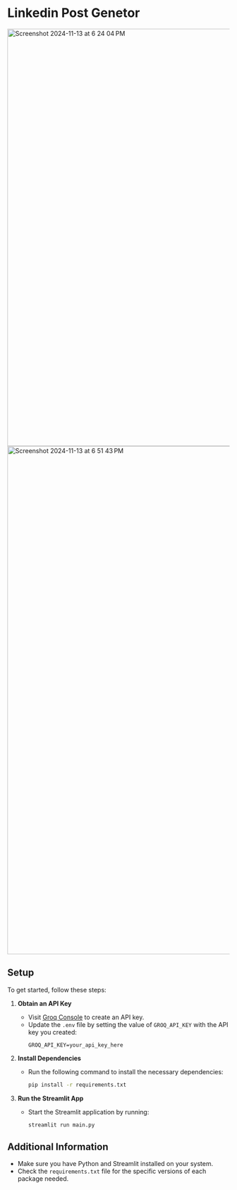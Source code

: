 # Linkedin Post Genetor

<img width="946" alt="Screenshot 2024-11-13 at 6 24 04 PM" src="https://github.com/user-attachments/assets/d7396993-86d5-49d4-8107-2eb7b52b1b3d">


<img width="1152" alt="Screenshot 2024-11-13 at 6 51 43 PM" src="https://github.com/user-attachments/assets/e7e18851-b93c-44c9-b887-066e6360fd98">



## Setup

To get started, follow these steps:

1. **Obtain an API Key**  
   - Visit [Groq Console](https://console.groq.com/keys) to create an API key.
   - Update the `.env` file by setting the value of `GROQ_API_KEY` with the API key you created:
     ```env
     GROQ_API_KEY=your_api_key_here
     ```

2. **Install Dependencies**  
   - Run the following command to install the necessary dependencies:
     ```bash
     pip install -r requirements.txt
     ```

3. **Run the Streamlit App**  
   - Start the Streamlit application by running:
     ```bash
     streamlit run main.py
     ```

## Additional Information

- Make sure you have Python and Streamlit installed on your system.
- Check the `requirements.txt` file for the specific versions of each package needed.

